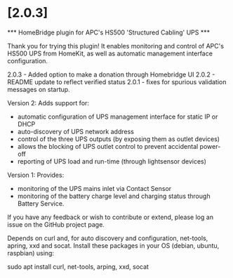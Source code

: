 # [2.0.3]

*** HomeBridge plugin for APC's HS500 'Structured Cabling' UPS ***

Thank you for trying this plugin! It enables monitoring and control of APC's HS500 UPS from HomeKit, as well as automatic management interface configuration.

2.0.3 - Added option to make a donation through Homebridge UI
2.0.2 - README update to reflect verified status
2.0.1 - fixes for spurious validation messages on startup.

Version 2:
Adds support for:
- automatic configuration of UPS management interface for static IP or DHCP
- auto-discovery of UPS network address
- control of the three UPS outputs (by exposing them as outlet devices)
- allows the blocking of UPS outlet control to prevent accidental power-off
- reporting of UPS load and run-time (through lightsensor devices)

Version 1:
Provides:
- monitoring of the UPS mains inlet via Contact Sensor
- monitoring of the battery charge level and charging status through Battery Service.

If you have any feedback or wish to contribute or extend, please log an issue on the GitHub project page.

Depends on curl and, for auto discovery and configuration, net-tools, apring, xxd and socat. Install these packages in your OS (debian, ubuntu, raspbian) using:

sudo apt install curl, net-tools, arping, xxd, socat
